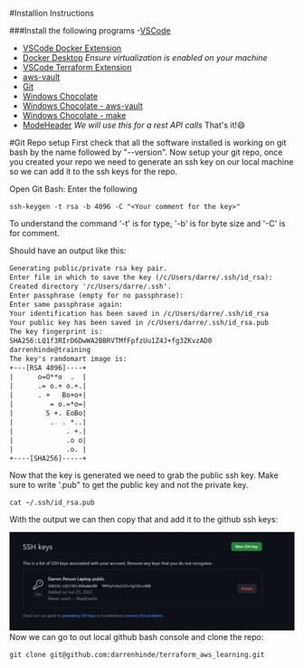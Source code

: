 #Installion Instructions

###Install the following programs
-[VSCode](https://code.visualstudio.com/)
- [VSCode Docker Extension](https://marketplace.visualstudio.com/items?itemName=ms-azuretools.vscode-docker)
- [Docker Desktop](https://www.docker.com/products/docker-desktop/) *Ensure virtualization is enabled on your machine*
- [VSCode Terraform Extension](https://marketplace.visualstudio.com/items?itemName=4ops.terraform)
- [aws-vault](https://github.com/99designs/aws-vault)
- [Git](https://git-scm.com/)
- [Windows Chocolate](https://chocolatey.org/)
- [Windows Chocolate - aws-vault](https://community.chocolatey.org/packages/aws-vault)
- [Windows Chocolate - make](https://community.chocolatey.org/packages/make) 
- [ModeHeader](https://chrome.google.com/webstore/detail/modheader/idgpnmonknjnojddfkpgkljpfnnfcklj?hl=en) *We will use this for a rest API calls* 
That's it!:smile:

#Git Repo setup
First check that all the software installed is working on git bash by the name followed by "--version". 
Now setup your git repo, once you created your repo we need to generate an ssh key on our local machine so we can add it to the ssh keys for the repo. 

Open Git Bash: 
Enter the following
~~~
ssh-keygen -t rsa -b 4096 -C "<Your comment for the key>"
~~~
To understand the command '-t' is for type, '-b' is for byte size and '-C' is for comment.

Should have an output like this: 
~~~
Generating public/private rsa key pair.
Enter file in which to save the key (/c/Users/darre/.ssh/id_rsa):
Created directory '/c/Users/darre/.ssh'.
Enter passphrase (empty for no passphrase):
Enter same passphrase again:
Your identification has been saved in /c/Users/darre/.ssh/id_rsa
Your public key has been saved in /c/Users/darre/.ssh/id_rsa.pub
The key fingerprint is:
SHA256:LQ1f3RIrD6DwWA2BBRVTMfFpfzUu1Z4J+fg3ZKvzAD0 darrenhinde@training
The key's randomart image is:
+---[RSA 4096]----+
|      o=O**o  .  |
|      .= o.+ o.+.|
|      . +   Bo+o+|
|         = o.=*o=|
|        S +. EoBo|
|         .  . *..|
|             . +.|
|             .o o|
|             .o. |
+----[SHA256]-----+
~~~

Now that the key is generated we need to grab the public ssh key. Make sure to write '.pub" to get the public key and not the private key.
~~~
cat ~/.ssh/id_rsa.pub
~~~
With the output we can then copy that and add it to the github ssh keys:

![](images/github_ssh_key_added.PNG)
Now we can go to out local github bash console and clone the repo: 
~~~
git clone git@github.com:darrenhinde/terraform_aws_learning.git
~~~
